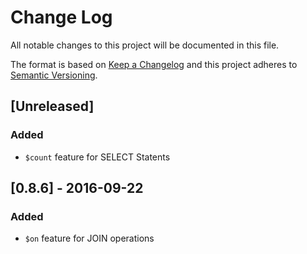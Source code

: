 # Change Log
All notable changes to this project will be documented in this file.


The format is based on [Keep a Changelog](http://keepachangelog.com/) 
and this project adheres to [Semantic Versioning](http://semver.org/).

## [Unreleased]
### Added
 - ``$count`` feature for SELECT Statents

## [0.8.6] - 2016-09-22
### Added
 - ``$on`` feature for JOIN operations